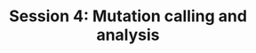 ---
layout: default
title: "Session 4: Mutation calling and analysis"
parent: Sessions
nav_order: 4
---